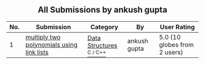 ﻿<div align="center">

## All Submissions by ankush gupta

</div>

No.  | Submission | Category | By   | User Rating
---- | ---------- | -------- | ---- | -----------
1 | [multiply two polynomials using link lists<br />](https://github.com/Planet-Source-Code/ankush-gupta-multiply-two-polynomials-using-link-lists__3-9924) | [Data Structures<br /><sup>C / C++</sup>](../ByCategory/data-structures__3-8.md) | ankush gupta | 5.0 (10 globes from 2 users)
